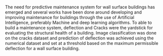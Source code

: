 The need for predictive maintenance system for wall surface buildings has emerged and several works have been done around developing and improving maintenance for buildings through the use of Artificial Intelligence, preferably Machine and deep learning algorithms. To able to build a maintenance system, deflection and Cracks were the yardstick for evaluating the structural health of a building. Image classification was done on the cracks dataset and prediction of deflection was achieved using the numerical dataset and set at a threshold based on the maximum permissible deflection for a wall surface building. 
